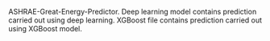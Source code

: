 ASHRAE-Great-Energy-Predictor.
Deep learning model contains prediction carried out using deep learning.
XGBoost file contains prediction carried out using XGBoost model.
